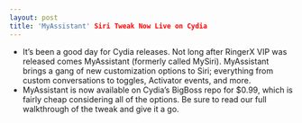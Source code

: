 ```yaml
---
layout: post
title: 'MyAssistant' Siri Tweak Now Live on Cydia
---
```

* It’s been a good day for Cydia releases. Not long after RingerX VIP was released comes MyAssistant (formerly called MySiri). MyAssistant brings a gang of new customization options to Siri; everything from custom conversations to toggles, Activator events, and more.
* MyAssistant is now available on Cydia’s BigBoss repo for $0.99, which is fairly cheap considering all of the options. Be sure to read our full walkthrough of the tweak and give it a go.

